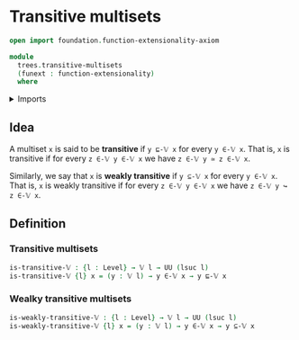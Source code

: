 # Transitive multisets

```agda
open import foundation.function-extensionality-axiom

module
  trees.transitive-multisets
  (funext : function-extensionality)
  where
```

<details><summary>Imports</summary>

```agda
open import foundation.universe-levels

open import trees.multisets funext
open import trees.submultisets funext
```

</details>

## Idea

A multiset `x` is said to be **transitive** if `y ⊑-𝕍 x` for every `y ∈-𝕍 x`.
That is, `x` is transitive if for every `z ∈-𝕍 y ∈-𝕍 x` we have
`z ∈-𝕍 y ≃ z ∈-𝕍 x`.

Similarly, we say that `x` is **weakly transitive** if `y ⊆-𝕍 x` for every
`y ∈-𝕍 x`. That is, `x` is weakly transitive if for every `z ∈-𝕍 y ∈-𝕍 x` we
have `z ∈-𝕍 y ↪ z ∈-𝕍 x`.

## Definition

### Transitive multisets

```agda
is-transitive-𝕍 : {l : Level} → 𝕍 l → UU (lsuc l)
is-transitive-𝕍 {l} x = (y : 𝕍 l) → y ∈-𝕍 x → y ⊑-𝕍 x
```

### Wealky transitive multisets

```agda
is-weakly-transitive-𝕍 : {l : Level} → 𝕍 l → UU (lsuc l)
is-weakly-transitive-𝕍 {l} x = (y : 𝕍 l) → y ∈-𝕍 x → y ⊆-𝕍 x
```

